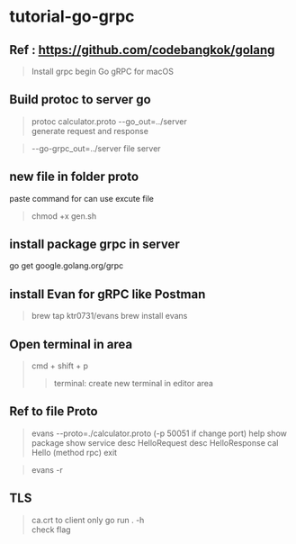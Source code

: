 # tutorial-go-grpc

## Ref : https://github.com/codebangkok/golang
> Install grpc begin Go gRPC for macOS


## Build protoc to server go

> protoc calculator.proto --go_out=../server  
generate request and response 

> --go-grpc_out=../server
file server


## new file in folder proto
paste command for can use excute file
> chmod +x gen.sh


## install package grpc in server
go get google.golang.org/grpc


## install Evan for gRPC like Postman
> brew tap ktr0731/evans
> brew install evans


## Open terminal in area
> cmd + shift + p
> >terminal: create new terminal in editor area


## Ref to file Proto
> evans --proto=./calculator.proto (-p 50051 if change port)
help
show package
show service
desc HelloRequest
desc HelloResponse
cal Hello (method rpc)
exit

> evans -r

## TLS
> ca.crt to client only
> go run . -h  
check flag